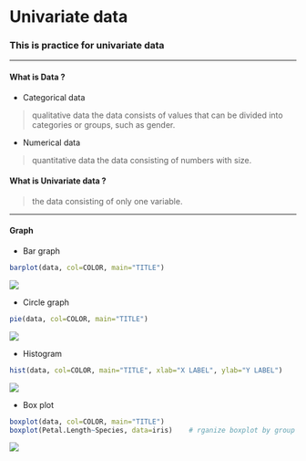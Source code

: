 # Univariate data
### This is practice for univariate data
***
#### What is Data ?
* Categorical data
> qualitative data
the data consists of values that can be divided into categories or groups, such as gender.
* Numerical data
> quantitative data
the data consisting of numbers with size.
#### What is Univariate data ?
> the data consisting of only one variable.
***
#### Graph
* Bar graph
```r
barplot(data, col=COLOR, main="TITLE")
```
<img src="https://user-images.githubusercontent.com/46131688/72046926-bbac4c80-32fc-11ea-9b4b-ed00b3aae349.png">

* Circle graph
```r
pie(data, col=COLOR, main="TITLE")
```
<img src="https://user-images.githubusercontent.com/46131688/72046970-d41c6700-32fc-11ea-8e07-9cad4bd7a7eb.png">

* Histogram
```r
hist(data, col=COLOR, main="TITLE", xlab="X LABEL", ylab="Y LABEL")
```
<img src="https://user-images.githubusercontent.com/46131688/72047055-0928b980-32fd-11ea-80b0-2dd12cf58c51.png">

* Box plot
```r
boxplot(data, col=COLOR, main="TITLE")
boxplot(Petal.Length~Species, data=iris)    # rganize boxplot by group
```
<img src="https://user-images.githubusercontent.com/46131688/72047124-29f10f00-32fd-11ea-88cb-fc1758e59e8e.png">
